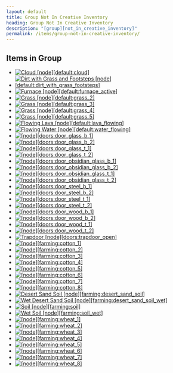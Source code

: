 ```yaml
---
layout: default
title: Group Not In Creative Inventory
heading: Group Not In Creative Inventory
description: "[group][not_in_creative_inventory]"
permalink: /items/group-not-in-creative-inventory/
---
```



## Items in Group

<ul class="list-items">
    <li><a href="{{site.baseurl}}/items/default-cloud/"><img src="{{site.baseurl}}/assets/img/items/itemcubes/default_cloud.png" data-toggle="tooltip" title="Cloud [node][default:cloud]"></a></li>
    <li><a href="{{site.baseurl}}/items/default-dirt-with-grass-footsteps/"><img src="{{site.baseurl}}/assets/img/items/itemcubes/default_dirt_with_grass_footsteps.png" data-toggle="tooltip" title="Dirt with Grass and Footsteps [node][default:dirt_with_grass_footsteps]"></a></li>
    <li><a href="{{site.baseurl}}/items/default-furnace-active/"><img src="{{site.baseurl}}/assets/img/items/itemcubes/default_furnace_active.png" data-toggle="tooltip" title="Furnace [node][default:furnace_active]"></a></li>
    <li><a href="{{site.baseurl}}/items/default-grass-2/"><img src="{{site.baseurl}}/assets/img/items/itemcubes/default_grass_2.png" data-toggle="tooltip" title="Grass [node][default:grass_2]"></a></li>
    <li><a href="{{site.baseurl}}/items/default-grass-3/"><img src="{{site.baseurl}}/assets/img/items/itemcubes/default_grass_3.png" data-toggle="tooltip" title="Grass [node][default:grass_3]"></a></li>
    <li><a href="{{site.baseurl}}/items/default-grass-4/"><img src="{{site.baseurl}}/assets/img/items/itemcubes/default_grass_4.png" data-toggle="tooltip" title="Grass [node][default:grass_4]"></a></li>
    <li><a href="{{site.baseurl}}/items/default-grass-5/"><img src="{{site.baseurl}}/assets/img/items/itemcubes/default_grass_5.png" data-toggle="tooltip" title="Grass [node][default:grass_5]"></a></li>
    <li><a href="{{site.baseurl}}/items/default-lava-flowing/"><img src="{{site.baseurl}}/assets/img/items/itemcubes/default_lava_flowing.png" data-toggle="tooltip" title="Flowing Lava [node][default:lava_flowing]"></a></li>
    <li><a href="{{site.baseurl}}/items/default-water-flowing/"><img src="{{site.baseurl}}/assets/img/items/itemcubes/default_water_flowing.png" data-toggle="tooltip" title="Flowing Water [node][default:water_flowing]"></a></li>
    <li><a href="{{site.baseurl}}/items/doors-door-glass-b-1/"><img src="{{site.baseurl}}/assets/img/items/itemcubes/doors_door_glass_b_1.png" data-toggle="tooltip" title=" [node][doors:door_glass_b_1]"></a></li>
    <li><a href="{{site.baseurl}}/items/doors-door-glass-b-2/"><img src="{{site.baseurl}}/assets/img/items/itemcubes/doors_door_glass_b_2.png" data-toggle="tooltip" title=" [node][doors:door_glass_b_2]"></a></li>
    <li><a href="{{site.baseurl}}/items/doors-door-glass-t-1/"><img src="{{site.baseurl}}/assets/img/items/itemcubes/doors_door_glass_t_1.png" data-toggle="tooltip" title=" [node][doors:door_glass_t_1]"></a></li>
    <li><a href="{{site.baseurl}}/items/doors-door-glass-t-2/"><img src="{{site.baseurl}}/assets/img/items/itemcubes/doors_door_glass_t_2.png" data-toggle="tooltip" title=" [node][doors:door_glass_t_2]"></a></li>
    <li><a href="{{site.baseurl}}/items/doors-door-obsidian-glass-b-1/"><img src="{{site.baseurl}}/assets/img/items/itemcubes/doors_door_obsidian_glass_b_1.png" data-toggle="tooltip" title=" [node][doors:door_obsidian_glass_b_1]"></a></li>
    <li><a href="{{site.baseurl}}/items/doors-door-obsidian-glass-b-2/"><img src="{{site.baseurl}}/assets/img/items/itemcubes/doors_door_obsidian_glass_b_2.png" data-toggle="tooltip" title=" [node][doors:door_obsidian_glass_b_2]"></a></li>
    <li><a href="{{site.baseurl}}/items/doors-door-obsidian-glass-t-1/"><img src="{{site.baseurl}}/assets/img/items/itemcubes/doors_door_obsidian_glass_t_1.png" data-toggle="tooltip" title=" [node][doors:door_obsidian_glass_t_1]"></a></li>
    <li><a href="{{site.baseurl}}/items/doors-door-obsidian-glass-t-2/"><img src="{{site.baseurl}}/assets/img/items/itemcubes/doors_door_obsidian_glass_t_2.png" data-toggle="tooltip" title=" [node][doors:door_obsidian_glass_t_2]"></a></li>
    <li><a href="{{site.baseurl}}/items/doors-door-steel-b-1/"><img src="{{site.baseurl}}/assets/img/items/itemcubes/doors_door_steel_b_1.png" data-toggle="tooltip" title=" [node][doors:door_steel_b_1]"></a></li>
    <li><a href="{{site.baseurl}}/items/doors-door-steel-b-2/"><img src="{{site.baseurl}}/assets/img/items/itemcubes/doors_door_steel_b_2.png" data-toggle="tooltip" title=" [node][doors:door_steel_b_2]"></a></li>
    <li><a href="{{site.baseurl}}/items/doors-door-steel-t-1/"><img src="{{site.baseurl}}/assets/img/items/itemcubes/doors_door_steel_t_1.png" data-toggle="tooltip" title=" [node][doors:door_steel_t_1]"></a></li>
    <li><a href="{{site.baseurl}}/items/doors-door-steel-t-2/"><img src="{{site.baseurl}}/assets/img/items/itemcubes/doors_door_steel_t_2.png" data-toggle="tooltip" title=" [node][doors:door_steel_t_2]"></a></li>
    <li><a href="{{site.baseurl}}/items/doors-door-wood-b-1/"><img src="{{site.baseurl}}/assets/img/items/itemcubes/doors_door_wood_b_1.png" data-toggle="tooltip" title=" [node][doors:door_wood_b_1]"></a></li>
    <li><a href="{{site.baseurl}}/items/doors-door-wood-b-2/"><img src="{{site.baseurl}}/assets/img/items/itemcubes/doors_door_wood_b_2.png" data-toggle="tooltip" title=" [node][doors:door_wood_b_2]"></a></li>
    <li><a href="{{site.baseurl}}/items/doors-door-wood-t-1/"><img src="{{site.baseurl}}/assets/img/items/itemcubes/doors_door_wood_t_1.png" data-toggle="tooltip" title=" [node][doors:door_wood_t_1]"></a></li>
    <li><a href="{{site.baseurl}}/items/doors-door-wood-t-2/"><img src="{{site.baseurl}}/assets/img/items/itemcubes/doors_door_wood_t_2.png" data-toggle="tooltip" title=" [node][doors:door_wood_t_2]"></a></li>
    <li><a href="{{site.baseurl}}/items/doors-trapdoor-open/"><img src="{{site.baseurl}}/assets/img/items/itemcubes/doors_trapdoor_open.png" data-toggle="tooltip" title="Trapdoor [node][doors:trapdoor_open]"></a></li>
    <li><a href="{{site.baseurl}}/items/farming-cotton-1/"><img src="{{site.baseurl}}/assets/img/items/itemcubes/farming_cotton_1.png" data-toggle="tooltip" title=" [node][farming:cotton_1]"></a></li>
    <li><a href="{{site.baseurl}}/items/farming-cotton-2/"><img src="{{site.baseurl}}/assets/img/items/itemcubes/farming_cotton_2.png" data-toggle="tooltip" title=" [node][farming:cotton_2]"></a></li>
    <li><a href="{{site.baseurl}}/items/farming-cotton-3/"><img src="{{site.baseurl}}/assets/img/items/itemcubes/farming_cotton_3.png" data-toggle="tooltip" title=" [node][farming:cotton_3]"></a></li>
    <li><a href="{{site.baseurl}}/items/farming-cotton-4/"><img src="{{site.baseurl}}/assets/img/items/itemcubes/farming_cotton_4.png" data-toggle="tooltip" title=" [node][farming:cotton_4]"></a></li>
    <li><a href="{{site.baseurl}}/items/farming-cotton-5/"><img src="{{site.baseurl}}/assets/img/items/itemcubes/farming_cotton_5.png" data-toggle="tooltip" title=" [node][farming:cotton_5]"></a></li>
    <li><a href="{{site.baseurl}}/items/farming-cotton-6/"><img src="{{site.baseurl}}/assets/img/items/itemcubes/farming_cotton_6.png" data-toggle="tooltip" title=" [node][farming:cotton_6]"></a></li>
    <li><a href="{{site.baseurl}}/items/farming-cotton-7/"><img src="{{site.baseurl}}/assets/img/items/itemcubes/farming_cotton_7.png" data-toggle="tooltip" title=" [node][farming:cotton_7]"></a></li>
    <li><a href="{{site.baseurl}}/items/farming-cotton-8/"><img src="{{site.baseurl}}/assets/img/items/itemcubes/farming_cotton_8.png" data-toggle="tooltip" title=" [node][farming:cotton_8]"></a></li>
    <li><a href="{{site.baseurl}}/items/farming-desert-sand-soil/"><img src="{{site.baseurl}}/assets/img/items/itemcubes/farming_desert_sand_soil.png" data-toggle="tooltip" title="Desert Sand Soil [node][farming:desert_sand_soil]"></a></li>
    <li><a href="{{site.baseurl}}/items/farming-desert-sand-soil-wet/"><img src="{{site.baseurl}}/assets/img/items/itemcubes/farming_desert_sand_soil_wet.png" data-toggle="tooltip" title="Wet Desert Sand Soil [node][farming:desert_sand_soil_wet]"></a></li>
    <li><a href="{{site.baseurl}}/items/farming-soil/"><img src="{{site.baseurl}}/assets/img/items/itemcubes/farming_soil.png" data-toggle="tooltip" title="Soil [node][farming:soil]"></a></li>
    <li><a href="{{site.baseurl}}/items/farming-soil-wet/"><img src="{{site.baseurl}}/assets/img/items/itemcubes/farming_soil_wet.png" data-toggle="tooltip" title="Wet Soil [node][farming:soil_wet]"></a></li>
    <li><a href="{{site.baseurl}}/items/farming-wheat-1/"><img src="{{site.baseurl}}/assets/img/items/itemcubes/farming_wheat_1.png" data-toggle="tooltip" title=" [node][farming:wheat_1]"></a></li>
    <li><a href="{{site.baseurl}}/items/farming-wheat-2/"><img src="{{site.baseurl}}/assets/img/items/itemcubes/farming_wheat_2.png" data-toggle="tooltip" title=" [node][farming:wheat_2]"></a></li>
    <li><a href="{{site.baseurl}}/items/farming-wheat-3/"><img src="{{site.baseurl}}/assets/img/items/itemcubes/farming_wheat_3.png" data-toggle="tooltip" title=" [node][farming:wheat_3]"></a></li>
    <li><a href="{{site.baseurl}}/items/farming-wheat-4/"><img src="{{site.baseurl}}/assets/img/items/itemcubes/farming_wheat_4.png" data-toggle="tooltip" title=" [node][farming:wheat_4]"></a></li>
    <li><a href="{{site.baseurl}}/items/farming-wheat-5/"><img src="{{site.baseurl}}/assets/img/items/itemcubes/farming_wheat_5.png" data-toggle="tooltip" title=" [node][farming:wheat_5]"></a></li>
    <li><a href="{{site.baseurl}}/items/farming-wheat-6/"><img src="{{site.baseurl}}/assets/img/items/itemcubes/farming_wheat_6.png" data-toggle="tooltip" title=" [node][farming:wheat_6]"></a></li>
    <li><a href="{{site.baseurl}}/items/farming-wheat-7/"><img src="{{site.baseurl}}/assets/img/items/itemcubes/farming_wheat_7.png" data-toggle="tooltip" title=" [node][farming:wheat_7]"></a></li>
    <li><a href="{{site.baseurl}}/items/farming-wheat-8/"><img src="{{site.baseurl}}/assets/img/items/itemcubes/farming_wheat_8.png" data-toggle="tooltip" title=" [node][farming:wheat_8]"></a></li>
</ul>
